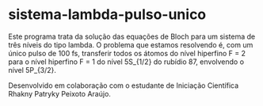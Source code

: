 # sistema-lambda-pulso-unico

Este programa trata da solução das equações de Bloch para um sistema de três níveis do tipo lambda. O problema que estamos resolvendo é, 
com um único pulso de 100 fs, transferir todos os átomos do nível hiperfino F = 2 para o nível hiperfino F = 1 do nível 5S_{1/2} do rubídio 87, envolvendo o nível 5P_{3/2}.

Desenvolvido em colaboração com o estudante de Iniciação Científica Rhakny Patryky Peixoto Araújo.
